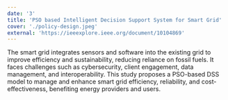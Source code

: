 ```yaml
---
date: '3'
title: 'PSO based Intelligent Decision Support System for Smart Grid'
cover: './policy-design.jpeg'
external: 'https://ieeexplore.ieee.org/document/10104869'
---
```


The smart grid integrates sensors and software into the existing grid to improve efficiency and sustainability, reducing reliance on fossil fuels. It faces challenges such as cybersecurity, client engagement, data management, and interoperability. This study proposes a PSO-based DSS model to manage and enhance smart grid efficiency, reliability, and cost-effectiveness, benefiting energy providers and users.
